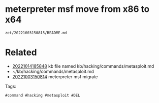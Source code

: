 # meterpreter msf move from x86 to x64

` zet/20221003150815/README.md `

# Related

- [20221014185848](/zet/20221014185848/README.md) kb file named kb/hacking/commands/metasploit.md
- ~/kb/hacking/commands/metasploit.md
- [20221003150814](/zet/20221003150814/README.md) meterpreter msf migrate

Tags:

    #command #hacking #metasploit #DEL
